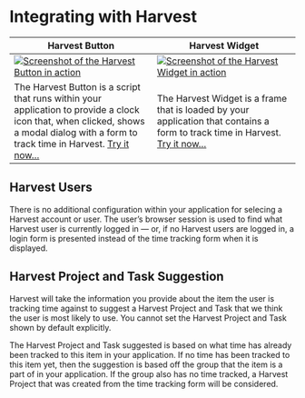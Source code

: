 # Integrating with Harvest

<table>
  <thead>
    <tr>
      <th>Harvest Button</th>
      <th>Harvest Widget</th>
    </tr>
  </thead>
  <tbody>
    <tr>
      <td width="50%">
        <a href="button.md"><img src="http://cl.ly/image/0q0W1H003p1n/Image%202015-06-15%20at%204.00.36%20PM.png" alt="Screenshot of the Harvest Button in action"></a>
      </td>
      <td width="50%">
        <a href="widget.md"><img src="http://cl.ly/image/0a1q151i2s0b/Image%202015-06-15%20at%204.14.54%20PM.png" alt="Screenshot of the Harvest Widget in action"></a>
      </td>
    </tr>
    <tr>
      <td>The Harvest Button is a script that runs within your application to provide a clock icon that, when clicked, shows a modal dialog with a form to track time in Harvest. <a href="button.md">Try it now…</a></td>
      <td>The Harvest Widget is a frame that is loaded by your application that contains a form to track time in Harvest. <a href="widget.md">Try it now…</a></td>
    </tr>
  </tbody>
</table>

## Harvest Users

There is no additional configuration within your application for selecing a Harvest account or user. The user’s browser session is used to find what Harvest user is currently logged in — or, if no Harvest users are logged in, a login form is presented instead of the time tracking form when it is displayed.

## Harvest Project and Task Suggestion

Harvest will take the information you provide about the item the user is tracking time against to suggest a Harvest Project and Task that we think the user is most likely to use. You cannot set the Harvest Project and Task shown by default explicitly.

The Harvest Project and Task suggested is based on what time has already been tracked to this item in your application. If no time has been tracked to this item yet, then the suggestion is based off the group that the item is a part of in your application. If the group also has no time tracked, a Harvest Project that was created from the time tracking form will be considered. 
